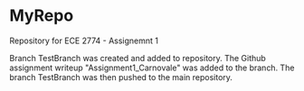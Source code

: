 # MyRepo
Repository for ECE 2774 - Assignemnt 1

Branch TestBranch was created and added to repository.
The Github assignment writeup "Assignment1_Carnovale" was added to the branch.
The branch TestBranch was then pushed to the main repository.
